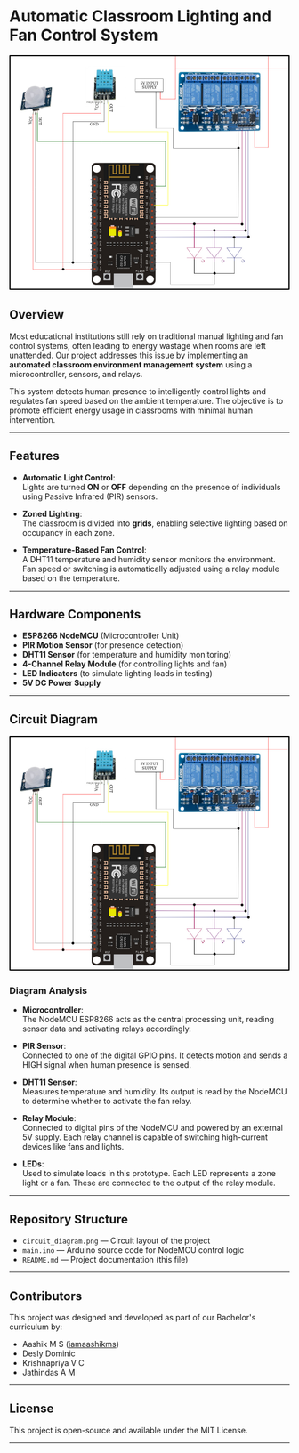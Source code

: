 # Automatic Classroom Lighting and Fan Control System

![Circuit Diagram](circuit_diagram.png)

## Overview

Most educational institutions still rely on traditional manual lighting and fan control systems, often leading to energy wastage when rooms are left unattended. Our project addresses this issue by implementing an **automated classroom environment management system** using a microcontroller, sensors, and relays.

This system detects human presence to intelligently control lights and regulates fan speed based on the ambient temperature. The objective is to promote efficient energy usage in classrooms with minimal human intervention.

---

## Features

- **Automatic Light Control**:  
  Lights are turned **ON** or **OFF** depending on the presence of individuals using Passive Infrared (PIR) sensors.

- **Zoned Lighting**:  
  The classroom is divided into **grids**, enabling selective lighting based on occupancy in each zone.

- **Temperature-Based Fan Control**:  
  A DHT11 temperature and humidity sensor monitors the environment. Fan speed or switching is automatically adjusted using a relay module based on the temperature.

---

## Hardware Components

- **ESP8266 NodeMCU** (Microcontroller Unit)  
- **PIR Motion Sensor** (for presence detection)  
- **DHT11 Sensor** (for temperature and humidity monitoring)  
- **4-Channel Relay Module** (for controlling lights and fan)  
- **LED Indicators** (to simulate lighting loads in testing)  
- **5V DC Power Supply**

---

## Circuit Diagram

![Circuit Diagram](circuit_diagram.png)

### Diagram Analysis

- **Microcontroller**:  
  The NodeMCU ESP8266 acts as the central processing unit, reading sensor data and activating relays accordingly.

- **PIR Sensor**:  
  Connected to one of the digital GPIO pins. It detects motion and sends a HIGH signal when human presence is sensed.

- **DHT11 Sensor**:  
  Measures temperature and humidity. Its output is read by the NodeMCU to determine whether to activate the fan relay.

- **Relay Module**:  
  Connected to digital pins of the NodeMCU and powered by an external 5V supply. Each relay channel is capable of switching high-current devices like fans and lights.

- **LEDs**:  
  Used to simulate loads in this prototype. Each LED represents a zone light or a fan. These are connected to the output of the relay module.

---

## Repository Structure

- `circuit_diagram.png` — Circuit layout of the project  
- `main.ino` — Arduino source code for NodeMCU control logic  
- `README.md` — Project documentation (this file)  

---

## Contributors

This project was designed and developed as part of our Bachelor's curriculum by:

- Aashik M S ([iamaashikms](https://github.com/iamaashikms))  
- Desly Dominic  
- Krishnapriya V C  
- Jathindas A M

---

## License

This project is open-source and available under the MIT License.

---

